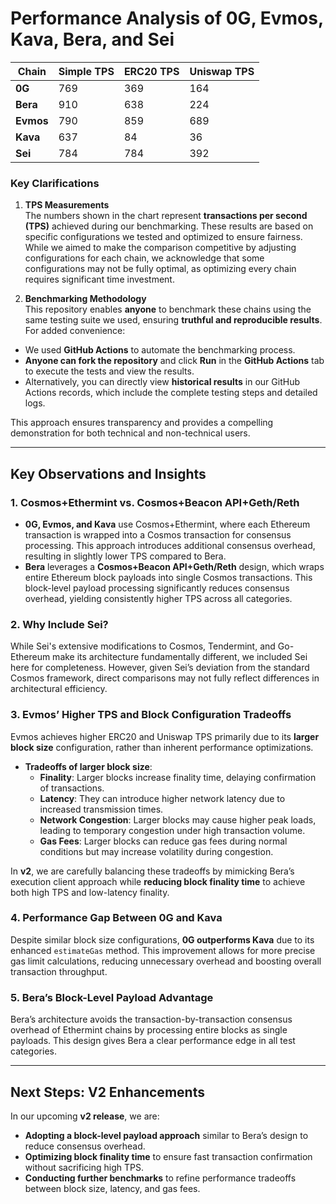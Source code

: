 # Performance Analysis of 0G, Evmos, Kava, Bera, and Sei

| **Chain** | **Simple TPS** | **ERC20 TPS** | **Uniswap TPS** |
|-----------|----------------|---------------|-----------------|
| **0G**    | 769            | 369           | 164             |
| **Bera**  | 910            | 638           | 224             |
| **Evmos** | 790            | 859           | 689             |
| **Kava**  | 637            | 84            | 36              |
| **Sei**   | 784            | 784           | 392             |

### Key Clarifications

1. **TPS Measurements**  
   The numbers shown in the chart represent **transactions per second (TPS)** achieved during our benchmarking. These results are based on specific configurations we tested and optimized to ensure fairness. While we aimed to make the comparison competitive by adjusting configurations for each chain, we acknowledge that some configurations may not be fully optimal, as optimizing every chain requires significant time investment. 

2. **Benchmarking Methodology**  
   This repository enables **anyone** to benchmark these chains using the same testing suite we used, ensuring **truthful and reproducible results**. For added convenience:

- We used **GitHub Actions** to automate the benchmarking process.  
- **Anyone can fork the repository** and click **Run** in the **GitHub Actions** tab to execute the tests and view the results.  
- Alternatively, you can directly view **historical results** in our GitHub Actions records, which include the complete testing steps and detailed logs.

This approach ensures transparency and provides a compelling demonstration for both technical and non-technical users.

---

## Key Observations and Insights

### 1. Cosmos+Ethermint vs. Cosmos+Beacon API+Geth/Reth  
- **0G, Evmos, and Kava** use Cosmos+Ethermint, where each Ethereum transaction is wrapped into a Cosmos transaction for consensus processing. This approach introduces additional consensus overhead, resulting in slightly lower TPS compared to Bera.
- **Bera** leverages a **Cosmos+Beacon API+Geth/Reth** design, which wraps entire Ethereum block payloads into single Cosmos transactions. This block-level payload processing significantly reduces consensus overhead, yielding consistently higher TPS across all categories.

### 2. Why Include Sei?  
While Sei's extensive modifications to Cosmos, Tendermint, and Go-Ethereum make its architecture fundamentally different, we included Sei here for completeness. However, given Sei’s deviation from the standard Cosmos framework, direct comparisons may not fully reflect differences in architectural efficiency.

### 3. Evmos’ Higher TPS and Block Configuration Tradeoffs  
Evmos achieves higher ERC20 and Uniswap TPS primarily due to its **larger block size** configuration, rather than inherent performance optimizations.  
- **Tradeoffs of larger block size**:  
  - **Finality**: Larger blocks increase finality time, delaying confirmation of transactions.  
  - **Latency**: They can introduce higher network latency due to increased transmission times.  
  - **Network Congestion**: Larger blocks may cause higher peak loads, leading to temporary congestion under high transaction volume.  
  - **Gas Fees**: Larger blocks can reduce gas fees during normal conditions but may increase volatility during congestion.  

In **v2**, we are carefully balancing these tradeoffs by mimicking Bera’s execution client approach while **reducing block finality time** to achieve both high TPS and low-latency finality.

### 4. Performance Gap Between 0G and Kava  
Despite similar block size configurations, **0G outperforms Kava** due to its enhanced `estimateGas` method. This improvement allows for more precise gas limit calculations, reducing unnecessary overhead and boosting overall transaction throughput.

### 5. Bera’s Block-Level Payload Advantage  
Bera’s architecture avoids the transaction-by-transaction consensus overhead of Ethermint chains by processing entire blocks as single payloads. This design gives Bera a clear performance edge in all test categories.

---

## Next Steps: V2 Enhancements  
In our upcoming **v2 release**, we are:  
- **Adopting a block-level payload approach** similar to Bera’s design to reduce consensus overhead.  
- **Optimizing block finality time** to ensure fast transaction confirmation without sacrificing high TPS.  
- **Conducting further benchmarks** to refine performance tradeoffs between block size, latency, and gas fees.
